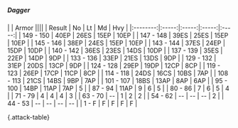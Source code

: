 ##### Dagger

|      |   Armor   ||||
|   Result   |   No   |   Lt   |   Md   |   Hvy   |
|:--------:|:-----:|:-----:|:-----:|:-----:|
| 149 - 150 | 40EP | 26ES | 15EP | 10EP |
| 147 - 148 | 39ES | 25ES | 15EP | 10EP |
| 145 - 146 | 38EP | 24ES | 15EP | 10EP |
| 143 - 144 | 37ES | 24EP | 15DP | 10DP |
| 140 - 142 | 36ES | 23ES | 14DS | 10DP |
| 137 - 139 | 35ES | 22EP | 14DP | 9DP |
| 133 - 136 | 33EP | 21ES | 13DS | 9DP |
| 129 - 132 | 31EP | 20DS | 13CP | 9DP |
| 124 - 128 | 29EP | 19DP | 12CP | 8CP |
| 119 - 123 | 26EP | 17CP | 11CP | 8CP |
| 114 - 118 | 24DS | 16CS | 10BS | 7AP |
| 108 - 113 | 21CS | 14BS | 9BP | 7AP |
| 101 - 107 | 18BS | 13AP | 8AP | 6AP |
| 95 - 100 | 14BP | 11AP | 7AP | 5 |
| 87 - 94 | 11AP | 9 | 6 | 5 |
| 80 - 86 | 7 | 6 | 5 | 4 |
| 71 - 79 | 4 | 4 | 4 | 3 |
| 63 - 70 | --  | 1 | 2 | 2 |
| 54 - 62 | --  | --  | --  | 2 |
| 44 - 53 | --  | --  | --  | --  |
| 1 - F | F | F | F | F |

{.attack-table}
